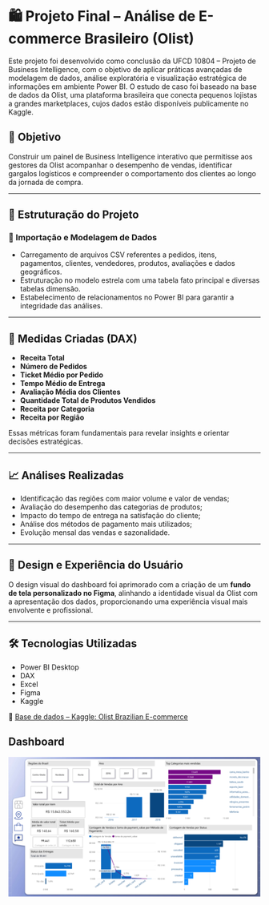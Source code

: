 # 🛍️ Projeto Final – Análise de E-commerce Brasileiro (Olist)

Este projeto foi desenvolvido como conclusão da UFCD 10804 – Projeto de Business Intelligence, com o objetivo de aplicar práticas avançadas de modelagem de dados, análise exploratória e visualização estratégica de informações em ambiente Power BI. O estudo de caso foi baseado na base de dados da Olist, uma plataforma brasileira que conecta pequenos lojistas a grandes marketplaces, cujos dados estão disponíveis publicamente no Kaggle.

## 🎯 Objetivo
Construir um painel de Business Intelligence interativo que permitisse aos gestores da Olist acompanhar o desempenho de vendas, identificar gargalos logísticos e compreender o comportamento dos clientes ao longo da jornada de compra.

---

## 🧩 Estruturação do Projeto

### 📁 Importação e Modelagem de Dados
- Carregamento de arquivos CSV referentes a pedidos, itens, pagamentos, clientes, vendedores, produtos, avaliações e dados geográficos.
- Estruturação no modelo estrela com uma tabela fato principal e diversas tabelas dimensão.
- Estabelecimento de relacionamentos no Power BI para garantir a integridade das análises.

---

## 🧮 Medidas Criadas (DAX)

- **Receita Total**
- **Número de Pedidos**
- **Ticket Médio por Pedido**
- **Tempo Médio de Entrega**
- **Avaliação Média dos Clientes**
- **Quantidade Total de Produtos Vendidos**
- **Receita por Categoria**
- **Receita por Região**

Essas métricas foram fundamentais para revelar insights e orientar decisões estratégicas.

---

## 📈 Análises Realizadas

- Identificação das regiões com maior volume e valor de vendas;
- Avaliação do desempenho das categorias de produtos;
- Impacto do tempo de entrega na satisfação do cliente;
- Análise dos métodos de pagamento mais utilizados;
- Evolução mensal das vendas e sazonalidade.

---

## 🎨 Design e Experiência do Usuário

O design visual do dashboard foi aprimorado com a criação de um **fundo de tela personalizado no Figma**, alinhando a identidade visual da Olist com a apresentação dos dados, proporcionando uma experiência visual mais envolvente e profissional.

---

## 🛠️ Tecnologias Utilizadas

- Power BI Desktop  
- DAX  
- Excel  
- Figma  
- Kaggle  

🔗 [Base de dados – Kaggle: Olist Brazilian E-commerce](https://www.kaggle.com/datasets/olistbr/brazilian-ecommerce)


##  Dashboard
<img src="1.png" alt="Análise Geral" width="800">
</p>


